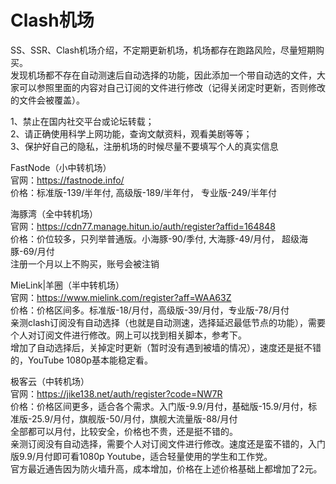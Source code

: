 # Clash机场  
SS、SSR、Clash机场介绍，不定期更新机场，机场都存在跑路风险，尽量短期购买。  
发现机场都不存在自动测速后自动选择的功能，因此添加一个带自动选的文件，大家可以参照里面的内容对自己订阅的文件进行修改（记得关闭定时更新，否则修改的文件会被覆盖）。


1、禁止在国内社交平台或论坛转载；  
2、请正确使用科学上网功能，查询文献资料，观看美剧等等；  
3、保护好自己的隐私，注册机场的时候尽量不要填写个人的真实信息
  
FastNode（小中转机场）  
官网：https://fastnode.info/  
价格：标准版-139/半年付, 高级版-189/半年付， 专业版-249/半年付

海豚湾（全中转机场）  
官网：https://cdn77.manage.hitun.io/auth/register?affid=164848  
价格：价位较多，只列举普通版。小海豚-90/季付, 大海豚-49/月付， 超级海豚-69/月付     
注册一个月以上不购买，账号会被注销

MieLink|羊圈（半中转机场）  
官网：https://www.mielink.com/register?aff=WAA63Z  
价格：价格区间多。标准版-18/月付，高级版-39/月付，专业版-78/月付  
亲测clash订阅没有自动选择（也就是自动测速，选择延迟最低节点的功能），需要个人对订阅文件进行修改。网上可以找到相关脚本，参考下。  
增加了自动选择后，关掉定时更新（暂时没有遇到被墙的情况），速度还是挺不错的，YouTube 1080p基本能稳定看。

极客云（中转机场）  
官网：https://jike138.net/auth/register?code=NW7R  
价格：价格区间更多，适合各个需求。入门版-9.9/月付，基础版-15.9/月付，标准版-25.9/月付，旗舰版-50/月付，旗舰大流量版-88/月付  
全部都可以月付，比较安全，价格也不贵，还是挺不错的。  
亲测订阅没有自动选择，需要个人对订阅文件进行修改。速度还是蛮不错的，入门版9.9/月付即可看1080p Youtube，适合轻量使用的学生和工作党。   
官方最近通告因为防火墙升高，成本增加，价格在上述价格基础上都增加了2元。
